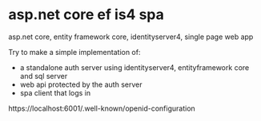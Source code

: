 # asp.net core ef is4 spa
asp.net core, entity framework core, identityserver4, single page web app  

Try to make a simple implementation of: 
- a standalone auth server using identityserver4, entityframework core and sql server
- web api protected by the auth server
- spa client that logs in


https://localhost:6001/.well-known/openid-configuration